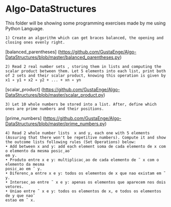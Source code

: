 # Algo-DataStructures
This folder will be showing some programming exercises made by me using Python Language.
```
1) Create an algorithm which can get braces balanced, the opening and closing ones evenly right. 
```
[balanced_parentheses] (https://github.com/GustaEnge/Algo-DataStructures/blob/master/balanced_parentheses.py)
```
2) Read 2 real number sets , storing them in lists and computing the scalar product between them. Let 5 elements into each list, print both of 2 sets and their scalar product, knowing this operation is given by x1 ∗ y1 + x2 ∗ y2 + ... + xn ∗ yn
```
[scalar_product] (https://github.com/GustaEnge/Algo-DataStructures/blob/master/scalar_product.py)

```
3) Let 10 whole numbers be stored into a list. After, define which ones are prime numbers and their positions. 
```
[prime_numbers] (https://github.com/GustaEnge/Algo-DataStructures/blob/master/prime_numbers.py)
```
4) Read 2 whole number lists  x and y, each one with 5 elements (Assuring that there won't be repetitive numbers). Compute it and show the outcome lists following rules (Set Operations) below:
• Add between x and y: add each element soma de cada elemento de x com o elemento da mesma posic¸ao˜
em y.
• Produto entre x e y: multiplicac¸ao de cada elemento de ˜ x com o elemento da mesma
posic¸ao em ˜ y.
• Diferenc¸a entre x e y: todos os elementos de x que nao existam em ˜ y.
• Intersec¸ao entre ˜ x e y: apenas os elementos que aparecem nos dois vetores.
• Uniao entre ˜ x e y: todos os elementos de x, e todos os elementos de y que nao˜
estao em ˜ x.

```
